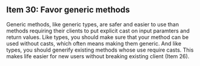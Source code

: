 ## Item 30: Favor generic methods

Generic methods, like generic types, are safer and easier to use than methods requiring their clients
to put explicit cast on input paramters and return values. Like types, you should make sure that your method can be used
without casts, which often means making them generic. And like types, you should generify existing methods whose use require casts.
This makes life easier for new users without breaking existing client (Item 26).